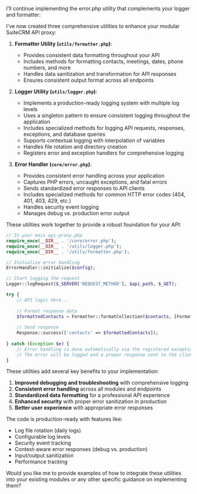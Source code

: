I'll continue implementing the error.php utility that complements your logger and formatter:

I've now created three comprehensive utilities to enhance your modular SuiteCRM API proxy:

1. **Formatter Utility (`utils/formatter.php`)**:
   - Provides consistent data formatting throughout your API
   - Includes methods for formatting contacts, meetings, dates, phone numbers, and more
   - Handles data sanitization and transformation for API responses
   - Ensures consistent output format across all endpoints

2. **Logger Utility (`utils/logger.php`)**:
   - Implements a production-ready logging system with multiple log levels
   - Uses a singleton pattern to ensure consistent logging throughout the application
   - Includes specialized methods for logging API requests, responses, exceptions, and database queries
   - Supports contextual logging with interpolation of variables
   - Handles file rotation and directory creation
   - Registers error and exception handlers for comprehensive logging

3. **Error Handler (`core/error.php`)**:
   - Provides consistent error handling across your application
   - Captures PHP errors, uncaught exceptions, and fatal errors
   - Sends standardized error responses to API clients
   - Includes specialized methods for common HTTP error codes (404, 401, 403, 429, etc.)
   - Handles security event logging
   - Manages debug vs. production error output

These utilities work together to provide a robust foundation for your API:

```php
// In your main api-proxy.php
require_once(__DIR__ . '/core/error.php');
require_once(__DIR__ . '/utils/logger.php');
require_once(__DIR__ . '/utils/formatter.php');

// Initialize error handling
ErrorHandler::initialize($config);

// Start logging the request
Logger::logRequest($_SERVER['REQUEST_METHOD'], $api_path, $_GET);

try {
    // API logic here...
    
    // Format response data
    $formattedContacts = Formatter::formatCollection($contacts, [Formatter::class, 'formatContact']);
    
    // Send response
    Response::success(['contacts' => $formattedContacts]);
    
} catch (Exception $e) {
    // Error handling is done automatically via the registered exception handler
    // The error will be logged and a proper response sent to the client
}
```

These utilities add several key benefits to your implementation:

1. **Improved debugging and troubleshooting** with comprehensive logging
2. **Consistent error handling** across all modules and endpoints
3. **Standardized data formatting** for a professional API experience
4. **Enhanced security** with proper error sanitization in production
5. **Better user experience** with appropriate error responses

The code is production-ready with features like:
- Log file rotation (daily logs)
- Configurable log levels
- Security event tracking
- Context-aware error responses (debug vs. production)
- Input/output sanitization
- Performance tracking

Would you like me to provide examples of how to integrate these utilities into your existing modules or any other specific guidance on implementing them?